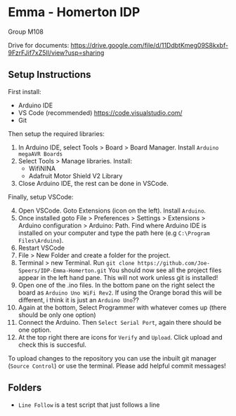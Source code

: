 # Emma - Homerton IDP
Group M108

Drive for documents: https://drive.google.com/file/d/11DdbtKmeg09S8kxbf-9FzrFJif7xZ5Il/view?usp=sharing


## Setup Instructions

First install:
 - Arduino IDE
 - VS Code (recommended) https://code.visualstudio.com/
 - Git

Then setup the required libraries:

1. In Arduino IDE, select Tools > Board > Board Manager. Install `Arduino megaAVR Boards`
2. Select Tools > Manage libraries. Install:
    - WifiNINA
    - Adafruit Motor Shield V2 Library
3. Close Arduino IDE, the rest can be done in VSCode.

Finally, setup VSCode:

4. Open VSCode. Goto Extensions (icon on the left). Install `Arduino`.
5. Once installed goto File > Preferences > Settings > Extensions > Arduino configuration > Arduino: Path. Find where Arduino IDE is installed on your computer and type the path here (e.g `C:\Program Files\Arduino`).
6. Restart VSCode
7. File > New Folder and create a folder for the project.
8. Terminal > new Terminal. Run `git clone https://github.com/Joe-Speers/IDP-Emma-Homerton.git` You should now see all the project files appear in the left hand pane. This will not work unless git is installed!
9. Open one of the .ino files. In the bottom pane on the right select the board as `Arduino Uno WiFi Rev2`. If using the Orange borad this will be different, i think it is just an `Arduino Uno`??
10. Again at the bottom, Select Programmer with whatever comes up (there should be only one option)
11. Connect the Arduino. Then `Select Serial Port`, again there should be one option.
12. At the top right there are icons for `Verify` and `Upload`. Click upload and check this is succesful.

To upload changes to the repository you can use the inbuilt git manager (`Source Control`) or use the terminal. Please add helpful commit messages!

## Folders
 - `Line Follow` is a test script that just follows a line
